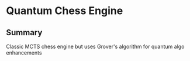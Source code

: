 # Quantum Chess Engine 

## Summary 

Classic MCTS chess engine but uses Grover's algorithm for quantum algo enhancements
